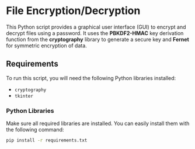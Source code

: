 # File Encryption/Decryption

This Python script provides a graphical user interface (GUI) to encrypt and decrypt files using a password. It uses the **PBKDF2-HMAC** key derivation function from the **cryptography** library to generate a secure key and **Fernet** for symmetric encryption of data.

## Requirements

To run this script, you will need the following Python libraries installed:

- `cryptography`
- `tkinter`

### Python Libraries

Make sure all required libraries are installed. You can easily install them with the following command:

```bash
pip install -r requirements.txt
